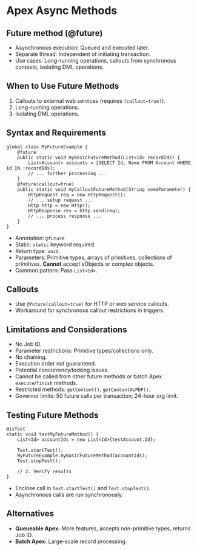 # Apex Async Methods

## Future method (@future)

- Asynchronous execution: Queued and executed later.
- Separate thread: Independent of initiating transaction.
- Use cases: Long-running operations, callouts from synchronous contexts, isolating DML operations.

## When to Use Future Methods

1. Callouts to external web services (requires `(callout=true)`).
2. Long-running operations.
3. Isolating DML operations.

## Syntax and Requirements

```apex
global class MyFutureExample {
    @future
    public static void myBasicFutureMethod(List<Id> recordIds) {
        List<Account> accounts = [SELECT Id, Name FROM Account WHERE Id IN :recordIds];
        // ... further processing ...
    }
    @future(callout=true)
    public static void myCalloutFutureMethod(String someParameter) {
        HttpRequest req = new HttpRequest();
        // ... setup request ...
        Http http = new Http();
        HttpResponse res = http.send(req);
        // ... process response ...
    }
}
```

- Annotation: `@future`
- Static: `static` keyword required.
- Return type: `void`.
- Parameters: Primitive types, arrays of primitives, collections of primitives. **Cannot** accept sObjects or complex objects.
- Common pattern: Pass `List<Id>`.

## Callouts

- Use `@future(callout=true)` for HTTP or web service callouts.
- Workaround for synchronous callout restrictions in triggers.

## Limitations and Considerations

- No Job ID.
- Parameter restrictions: Primitive types/collections only.
- No chaining.
- Execution order not guaranteed.
- Potential concurrency/locking issues.
- Cannot be called from other future methods or batch Apex `execute`/`finish` methods.
- Restricted methods: `getContent()`, `getContentAsPDF()`.
- Governor limits: 50 future calls per transaction; 24-hour org limit.

## Testing Future Methods

```apex
@isTest
static void testMyFutureMethod() {
    List<Id> accountIds = new List<Id>{testAccount.Id};

    Test.startTest();
    MyFutureExample.myBasicFutureMethod(accountIds);
    Test.stopTest();

    // 2. Verify results
}
```

- Enclose call in `Test.startTest()` and `Test.stopTest()`.
- Asynchronous calls are run synchronously.

## Alternatives

- **Queueable Apex:** More features, accepts non-primitive types, returns Job ID.
- **Batch Apex:** Large-scale record processing.
